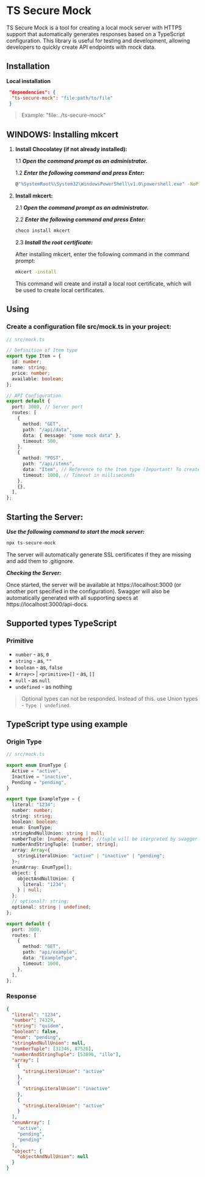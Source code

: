 # TS Secure Mock

TS Secure Mock is a tool for creating a local mock server with HTTPS support that automatically generates responses based on a TypeScript configuration. This library is useful for testing and development, allowing developers to quickly create API endpoints with mock data.

## Installation

**Local installation**

```package.json
 "dependencies": {
  "ts-secure-mock": "file:path/to/file"
 }
```

> Example: "file:../ts-secure-mock"

## WINDOWS: Installing mkcert

1. **Install Chocolatey (if not already installed):**

   1.1 **_Open the command prompt as an administrator._**

   1.2 **_Enter the following command and press Enter:_**

   ```bash
   @"%SystemRoot%\System32\WindowsPowerShell\v1.0\powershell.exe" -NoProfile -InputFormat None -ExecutionPolicy Bypass -Command "iex ((New-Object System.Net.WebClient).DownloadString('https://chocolatey.org/install.ps1'))" && SET "PATH=%PATH%;%ALLUSERSPROFILE%\chocolatey\bin"
   ```

2. **Install mkcert:**

   2.1 **_Open the command prompt as an administrator._**

   2.2 **_Enter the following command and press Enter:_**

   ```bash
   choco install mkcert
   ```

   2.3 **_Install the root certificate:_**

   After installing mkcert, enter the following command in the command prompt:

   ```bash
   mkcert -install
   ```

   This command will create and install a local root certificate, which will be used to create local certificates.

## Using

### Create a configuration file src/mock.ts in your project:

```typescript
// src/mock.ts

// Definition of Item type
export type Item = {
  id: number;
  name: string;
  price: number;
  available: boolean;
};

// API Configuration
export default {
  port: 3000, // Server port
  routes: [
    {
      method: "GET",
      path: "/api/data",
      data: { message: "some mock data" },
      timeout: 500,
    },
    {
      method: "POST",
      path: "/api/items",
      data: "Item", // Reference to the Item type (Important! To create responses based on types, their names must match.)
      timeout: 1000, // Timeout in milliseconds
    },
    {},
  ],
};
```

## **Starting the Server:**

**_Use the following command to start the mock server:_**

```bash
npx ts-secure-mock
```

The server will automatically generate SSL certificates if they are missing and add them to .gitignore.

**_Checking the Server:_**

Once started, the server will be available at https://localhost:3000 (or another port specified in the configuration).
Swagger will also be automatically generated with all supporting specs at https://localhost:3000/api-docs.

## Supported types TypeScript

### Primitive

- `number` - as, `0`
- `string` - as, `""`
- `boolean` - as, `false`
- `Array<>` | `<primitive>[]` - as, `[]`
- `null` - as `null`
- `undefined` - as nothing

> Optional types can not be responded.
> Instead of this. use Union types - `Type | undefined`.

## TypeScript type using example

### Origin Type

```typescript
// src/mock.ts

export enum EnumType {
  Active = "active",
  Inactive = "inactive",
  Pending = "pending",
}

export type ExampleType = {
  literal: "1234";
  number: number;
  string: string;
  boolean: boolean;
  enum: EnumType;
  stringAndNullUnion: string | null;
  numberTuple: [number, number]; //tuple will be iterpreted by swagger as {[index]: value}
  numberAndStringTuple: [number, string];
  array: Array<{
    stringLiteralUnion: "active" | "inactive" | "pending";
  }>;
  enumArray: EnumType[];
  object: {
    objectAndNullUnion: {
      literal: "1234";
    } | null;
  };
  // optional?: string;
  optional: string | undefined;
};

export default {
  port: 3000,
  routes: [
    {
      method: "GET",
      path: "api/example",
      data: "ExampleType",
      timeout: 1000,
    },
  ],
};
```

### Response

```JSON
{
  "literal": "1234",
  "number": 74329,
  "string": "quidem",
  "boolean": false,
  "enum": "pending",
  "stringAndNullUnion": null,
  "numberTuple": [31346, 87526],
  "numberAndStringTuple": [53896, "illo"],
  "array": [
    {
      "stringLiteralUnion": "active"
    },
    {
      "stringLiteralUnion": "inactive"
    },
    {
      "stringLiteralUnion": "active"
    }
  ],
  "enumArray": [
    "active",
    "pending",
    "pending"
  ],
  "object": {
    "objectAndNullUnion": null
  }
}
```
